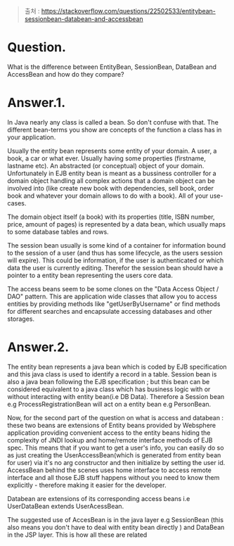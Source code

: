 ---
---

> 출처 : https://stackoverflow.com/questions/22502533/entitybean-sessionbean-databean-and-accessbean

# Question.
What is the difference between EntityBean, SessionBean,  DataBean and AccessBean and how do they compare?

# Answer.1.
In Java nearly any class is called a bean. So don't confuse with that. The different bean-terms you show are concepts of the function a class has in your application.

Usually the entity bean represents some entity of your domain. A user, a book, a car or what ever. Usually having some properties (firstname, lastname etc). An abstracted (or conceptual) object of your domain. Unfortunately in EJB entity bean is meant as a bussiness controller for a domain object handling all complex actions that a domain object can be involved into (like create new book with dependencies, sell book, order book and whatever your domain allows to do with a book). All of your use-cases.

The domain object itself (a book) with its properties (title, ISBN number, price, amount of pages) is represented by a data bean, which usually maps to some database tables and rows.

The session bean usually is some kind of a container for information bound to the session of a user (and thus has some lifecycle, as the users session will expire). This could be information, if the user is authenticated or which data the user is currently editing. Therefor the session bean should have a pointer to a entity bean representing the users core data.

The access beans seem to be some clones on the "Data Access Object / DAO" pattern. This are application wide classes that allow you to access entities by providing methods like "getUserByUsername" or find methods for different searches and encapsulate accessing databases and other storages.

# Answer.2.
The entity bean represents a java bean which is coded by EJB specification and this java class is used to identify a record in a table. Session bean is also a java bean following the EJB specification ; but this bean can be considered equivalent to a java class which has business logic with or without interacting with entity bean(i.e DB Data). Therefore a Session bean e.g ProcessRegistrationBean will act on a entity bean e.g PersonBean.

Now, for the second part of the question on what is access and databean : these two beans are extensions of Entity beans provided by Websphere application providing convenient access to the entity beans hiding the complexity of JNDI lookup and home/remote interface methods of EJB spec.
This means that if you want to get a user's info, you can easily do so as just creating the UserAccessBean(which is generated from entity bean for user) via it's no arg constructor and then initialize by setting the user id. AccessBean behind the scenes uses home interface to access remote interface and all those EJB stuff happens without you need to know them explicitly - therefore making it easier for the developer.

Databean are extensions of its corresponding access beans i.e UserDataBean extends UserAcessBean.

The suggested use of AccesBean is in the java layer e.g SessionBean (this also means you don't have to deal with entity bean directly ) and DataBean in the JSP layer. This is how all these are related
